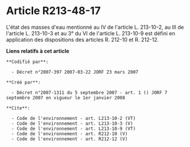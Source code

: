 # Article R213-48-17

L'état des masses d'eau mentionné au IV de l'article L. 213-10-2, au III de l'article L. 213-10-3 et au 3° du VI de l'article
L. 213-10-9 est défini en application des dispositions des articles R. 212-10 et R. 212-12.

**Liens relatifs à cet article**

	**Codifié par**:

	  - Décret n°2007-397 2007-03-22 JORF 23 mars 2007

	**Créé par**:

	  - Décret n°2007-1311 du 5 septembre 2007 - art. 1 () JORF 7 septembre 2007 en vigueur le 1er janvier 2008

	**Cite**:

	  - Code de l'environnement - art. L213-10-2 (VT)
	  - Code de l'environnement - art. L213-10-3 (V)
	  - Code de l'environnement - art. L213-10-9 (VT)
	  - Code de l'environnement - art. R212-10 (V)
	  - Code de l'environnement - art. R212-12 (V)
